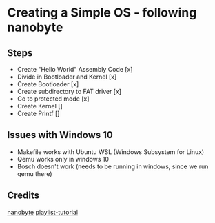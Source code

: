 # Creating a Simple OS - following nanobyte

## Steps
* Create "Hello World" Assembly Code [x]
* Divide in Bootloader and Kernel [x]
* Create Bootloader [x]
* Create subdirectory to FAT driver [x]
* Go to protected mode [x]
* Create Kernel []
* Create Printf []

## Issues with Windows 10
- Makefile works with Ubuntu WSL (Windows Subsystem for Linux)
- Qemu works only in windows 10
- Bosch doesn't work (needs to be running in windows, since we run qemu there)

## Credits
[nanobyte](https://www.youtube.com/channel/UCSPIuWADJIMIf9Erf--XAsA)
[playlist-tutorial](https://www.youtube.com/watch?v=9t-SPC7Tczc&list=PLFjM7v6KGMpiH2G-kT781ByCNC_0pKpPN&ab_channel=nanobyte)

